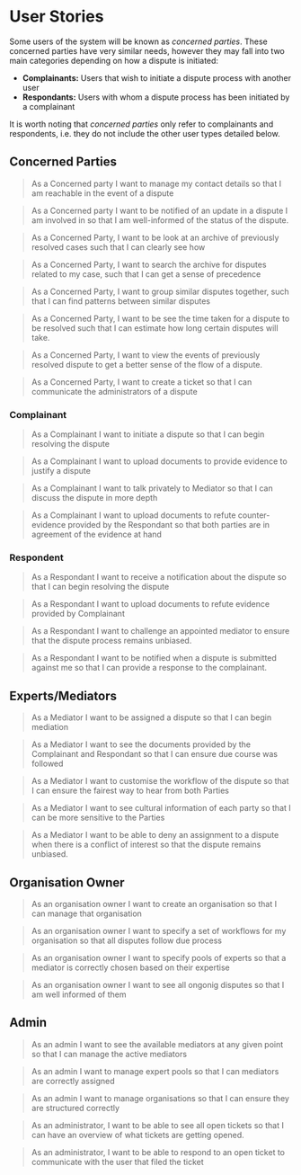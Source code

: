 # User Stories

Some users of the system will be known as _concerned parties_. These concerned parties have very similar needs, however they may fall into two main categories depending on how a dispute is initiated:

- **Complainants:** Users that wish to initiate a dispute process with another user
- **Respondants:** Users with whom a dispute process has been initiated by a complainant

It is worth noting that _concerned parties_ only refer to complainants and respondents, i.e. they do not include the other user types detailed below.

## Concerned Parties

> As a Concerned party I want to manage my contact details so that I am reachable in the event of a dispute

> As a Concerned party I want to be notified of an update in a dispute I am involved in so that I am well-informed of the status of the dispute.

> As a Concerned Party, I want to be look at an archive of previously resolved cases such that I can clearly see how

> As a Concerned Party, I want to search the archive for disputes related to my case, such that I can get a sense of precedence

> As a Concerned Party, I want to group similar disputes together, such that I can find patterns between similar disputes

> As a Concerned Party, I want to be see the time taken for a dispute to be resolved such that I can estimate how long certain disputes will take.

> As a Concerned Party, I want to view the events of previously resolved dispute to get a better sense of the flow of a dispute.

> As a Concerned Party, I want to create a ticket so that I can communicate the administrators of a dispute

### Complainant

> As a Complainant I want to initiate a dispute so that I can begin resolving the dispute

> As a Complainant I want to upload documents to provide evidence to justify a dispute

> As a Complainant I want to talk privately to Mediator so that I can discuss the dispute in more depth

> As a Complainant I want to upload documents to refute counter-evidence provided by the Respondant so that both parties are in agreement of the evidence at hand

### Respondent

> As a Respondant I want to receive a notification about the dispute so that I can begin resolving the dispute

> As a Respondant I want to upload documents to refute evidence provided by Complainant

> As a Respondant I want to challenge an appointed mediator to ensure that the dispute process remains unbiased.

> As a Respondant I want to be notified when a dispute is submitted against me so that I can provide a response to the complainant.

## Experts/Mediators

> As a Mediator I want to be assigned a dispute so that I can begin mediation

> As a Mediator I want to see the documents provided by the Complainant and Respondant so that I can ensure due course was followed

> As a Mediator I want to customise the workflow of the dispute so that I can ensure the fairest way to hear from both Parties

> As a Mediator I want to see cultural information of each party so that I can be more sensitive to the Parties

> As a Mediator I want to be able to deny an assignment to a dispute when there is a conflict of interest so that the dispute remains unbiased.

## Organisation Owner

> As an organisation owner I want to create an organisation so that I can manage that organisation

> As an organisation owner I want to specify a set of workflows for my organisation so that all disputes follow due process

> As an organisation owner I want to specify pools of experts so that a mediator is correctly chosen based on their expertise

> As an organisation owner I want to see all ongonig disputes so that I am well informed of them

## Admin

> As an admin I want to see the available mediators at any given point so that I can manage the active mediators

> As an admin I want to manage expert pools so that I can mediators are correctly assigned

> As an admin I want to manage organisations so that I can ensure they are structured correctly

> As an administrator, I want to be able to see all open tickets so that I can have an overview of what tickets are getting opened.

> As an administrator, I want to be able to respond to an open ticket to communicate with the user that filed the ticket

